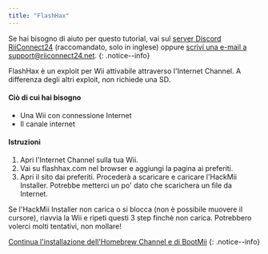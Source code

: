 ```yaml
---
title: "FlashHax"
---
```


Se hai bisogno di aiuto per questo tutorial, vai sul [server Discord RiiConnect24](https://discord.gg/b4Y7jfD) (raccomandato, solo in inglese) oppure [scrivi una e-mail a support@riiconnect24.net](mailto:support@riiconnect24.net).
{: .notice--info}

FlashHax è un exploit per Wii attivabile attraverso l'Internet Channel. A differenza degli altri exploit, non richiede una SD.

#### Ciò di cui hai bisogno

- Una Wii con connessione Internet
- Il canale internet

#### Istruzioni

1. Apri l'Internet Channel sulla tua Wii.
2. Vai su flashhax.com nel browser e aggiungi la pagina ai preferiti.
3. Apri il sito dai preferiti. Procederà a scaricare e caricare l'HackMii Installer. Potrebbe metterci un po' dato che scarichera un file da Internet.

Se l'HackMii Installer non carica o si blocca (non è possibile muovere il cursore), riavvia la Wii e ripeti questi 3 step finchè non carica. Potrebbero volerci molti tentativi, non mollare!

[Continua l'installazione dell'Homebrew Channel e di BootMii](hbc)
{: .notice--info}
